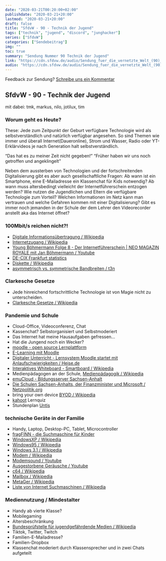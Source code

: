 ```yaml
---
date: "2020-03-21T00:20:00+02:00"
publishdate: "2020-03-21+20:00"
lastmod: "2020-03-21+20:00"
draft: false
title: "SfdvW - 90 - Technik der Jugend"
tags: ["technik", "jugend", "discord", "junghacker"]
series: ["SfdvW"]
categories: ["Sendebeitrag"]
img: ""
toc: true
summary: "Sendung Nummer 90 Technik der Jugend"
link: "https://cdn.sfdvw.de/audio/Sendung_fuer_die_vernetzte_Welt_(90)_2020_03_21_Technik_der_Jugend.mp3"
audio: "https://cdn.sfdvw.de/audio/Sendung_fuer_die_vernetzte_Welt_(90)_2020_03_21_Technik_der_Jugend.mp3"
---
```


<div align="center" id="example"></div>
<script src="https://cdn.podlove.org/web-player/embed.js"></script>

Feedback zur Sendung?
[Schreibe uns ein Kommentar](mailto:SfdvW@radiocorax.de)

## SfdvW - 90 - Technik der Jugend
mit dabei: tmk, markus, nilo, jotilux, tim

### Worum geht es Heute?
These: Jede zum Zeitpunkt der Geburt verfügbare Technologie wird als selbstverständlich und natürlich verfügbar angesehen. So sind Themen wie immer und überall Internet(Daueronline), Strom und Wasser, Radio oder YT-Erklärvideos je nach Generation halt selbstverständlich.

“Das hat es zu meiner Zeit nicht gegeben!”
“Früher haben wir uns noch getroffen und angeklingelt”

Neben dem aussterben von Technologien und der fortschreitenden Digitalisierung gibt es aber auch gesellschaftliche Fragen: Ab wann ist ein Smartphone, eine E-Mailadresse ein Klassenchat für Kids notwendig? Ab wann muss altersbedingt vielleicht der Internetführerschein entzogen werden? Wie nutzen die Jugendlichen und Eltern die verfügbare Technologie zum Vorteil? Welchen Informationen im Netz kann man vertrauen und welche Gefahren kommen mit einer Digitalisierung? Gibt es immer noch jemanden in der Schule der dem Lehrer den Videorecorder anstellt aka das Internet öffnet?

### 100Mbit/s reichen nicht?!
* [Digitale Informationsübertragung / Wikipedia](https://de.wikipedia.org/wiki/Daten%C3%BCbertragung)
* [Internetzugang / Wikipedia](https://de.wikipedia.org/wiki/Internetzugang)
* [Young Böhmermann Folge 8 - Der Internetführerschein | NEO MAGAZIN ROYALE mit Jan Böhmermann / Youtube](https://www.youtube.com/watch?v=HO9BHH1XcSI)
* [DE-CIX Frankfurt statistics](https://www.de-cix.net/en/locations/germany/frankfurt/statistics)
* [Diskette / Wikipedia](https://de.wikipedia.org/wiki/Diskette)
* [asymmetrisch vs. symmetrische Bandbreiten / t3n](https://t3n.de/news/dsl-internet-anschluss-geschaeftskunden-699612/)

### Clarkesche Gesetze
* Jede hinreichend fortschrittliche Technologie ist von Magie nicht zu unterscheiden.
* [Clarkesche Gesetze / Wikipedia](https://de.wikipedia.org/wiki/Clarkesche_Gesetze)

### Pandemie und Schule
* Cloud-Office, Videoconferenz, Chat
* Kassenchat? Selbstorganisiert und Selbstmoderiert
* Das Internet hat meine Hausaufgaben gefressen...
* Hat die Jungend noch ein Wecker?
* [moodle - open source Lernplattform](https://moodle.org/)
* [E-Learning mit Moodle](https://www.schule-bw.de/service-und-tools/webtools/moodle)
* [Digitaler Unterricht - Lernsystem Moodle startet mit Anlaufschwierigkeiten / Heise.de](https://www.heise.de/newsticker/meldung/Digitaler-Unterricht-Lernsystem-Moodle-startet-mit-Anlaufschwierigkeiten-4685075.html)
* [Interaktives Whiteboard - Smartboard / Wikipedia](https://de.wikipedia.org/wiki/Interaktives_Whiteboard)
* Medienpädagogen an der Schule, [Medienpädagogik / Wikipedia](https://de.wikipedia.org/wiki/Medienp%C3%A4dagogik)
* [emuCloud - Bildungsserver Sachsen-Anhalt](https://www.bildung-lsa.de/support/emucloud.html)
* [Die Schulen Sachsen-Anhalts, der Finanzminister und Microsoft / Netzpolitik.org](https://netzpolitik.org/2015/die-schulen-sachsen-anhalts-der-finanzminister-und-microsoft/)
* bring your own device [BYOD / Wikipedia](https://de.wikipedia.org/wiki/Bring_your_own_device)
* [kahoot](https://kahoot.com/) Lernquiz
* Stundenplan [Untis](https://webuntis.com/)

### technische Geräte in der Familie
* Handy, Laptop, Desktop-PC, Tablet, Microcontroller
* [fragFINN - die Suchmaschine für Kinder](https://www.fragfinn.de/)
* [WindowsXP / Wikipedia](https://de.wikipedia.org/wiki/Windows_XP)
* [Windows95 / Wikipedia](https://de.wikipedia.org/wiki/Microsoft_Windows_95)
* [Windows 3.1 / Wikipedia](https://de.wikipedia.org/wiki/Microsoft_Windows_3.1)
* [Modem / Wikipedia](https://de.wikipedia.org/wiki/Modem)
* [Modemsound / Youtube](https://www.youtube.com/watch?v=ckc6XSSh52w)
* [Ausgestorbene Geräusche / Youtube](https://www.youtube.com/watch?v=Ax2H33t7tfM)
* [c64 / Wikipedia](https://de.wikipedia.org/wiki/Commodore_64)
* [Mailbox / Wikipedia](https://de.wikipedia.org/wiki/Mailbox_(Computer))
* [MetaGer / Wikipedia](https://de.wikipedia.org/wiki/MetaGer)
* [Liste von Internet Suchmaschinen / Wikipedia](https://de.wikipedia.org/wiki/Liste_von_Internet-Suchmaschinen)

### Mediennutzung / Mindestalter
* Handy ab vierte Klasse?
* Mobilegaming
* Altersbeschränkung
* [Bundesprüfstelle für jugendgefährdende Medien / Wikipedia](https://de.wikipedia.org/wiki/Bundespr%C3%BCfstelle_f%C3%BCr_jugendgef%C3%A4hrdende_Medien)
* Tiktok, Twitter, Twitch
* Familien-E-Mailadresse?
* Familien-Dropbox
* Klassenchat moderiert durch Klassensprecher und in zwei Chats aufgeteilt



<script>
  podlovePlayer('#example', '/blog/sfdvw90.json');
</script>
